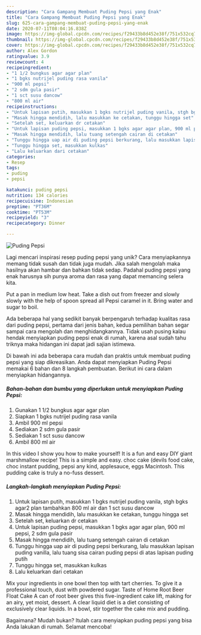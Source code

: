 ```yaml
---
description: "Cara Gampang Membuat Puding Pepsi yang Enak"
title: "Cara Gampang Membuat Puding Pepsi yang Enak"
slug: 625-cara-gampang-membuat-puding-pepsi-yang-enak
date: 2020-07-11T08:04:16.838Z
image: https://img-global.cpcdn.com/recipes/f29433b8d452e38f/751x532cq70/puding-pepsi-foto-resep-utama.jpg
thumbnail: https://img-global.cpcdn.com/recipes/f29433b8d452e38f/751x532cq70/puding-pepsi-foto-resep-utama.jpg
cover: https://img-global.cpcdn.com/recipes/f29433b8d452e38f/751x532cq70/puding-pepsi-foto-resep-utama.jpg
author: Alex Gordon
ratingvalue: 3.9
reviewcount: 4
recipeingredient:
- "1 1/2 bungkus agar agar plan"
- "1 bgks nutrijel puding rasa vanila"
- "900 ml pepsi"
- "2 sdm gula pasir"
- "1 sct susu dancow"
- "800 ml air"
recipeinstructions:
- "Untuk lapisan putih, masukkan 1 bgks nutrijel puding vanila, stgh bgks agar2 plan tambahkan 800 ml air dan 1 sct susu dancow"
- "Masak hingga mendidih, lalu masukkan ke cetakan, tunggu hingga set"
- "Setelah set, keluarkan dr cetakan"
- "Untuk lapisan puding pepsi, masukkan 1 bgks agar agar plan, 900 ml pepsi, 2 sdm gula pasir"
- "Masak hingga mendidih, lalu tuang setengah cairan di cetakan"
- "Tunggu hingga uap air di puding pepsi berkurang, lalu masukkan lapisan puding vanilla, lalu tuang sisa cairan puding pepsi di atas lapisan puding putih"
- "Tunggu hingga set, masukkan kulkas"
- "Lalu keluarkan dari cetakan"
categories:
- Resep
tags:
- puding
- pepsi

katakunci: puding pepsi 
nutrition: 134 calories
recipecuisine: Indonesian
preptime: "PT36M"
cooktime: "PT53M"
recipeyield: "3"
recipecategory: Dinner

---
```



![Puding Pepsi](https://img-global.cpcdn.com/recipes/f29433b8d452e38f/751x532cq70/puding-pepsi-foto-resep-utama.jpg)

Lagi mencari inspirasi resep puding pepsi yang unik? Cara menyiapkannya memang tidak susah dan tidak juga mudah. Jika salah mengolah maka hasilnya akan hambar dan bahkan tidak sedap. Padahal puding pepsi yang enak harusnya sih punya aroma dan rasa yang dapat memancing selera kita.

Put a pan in medium low heat. Take a dish out from freezer and slowly slowly with the help of spoon spread all Pepsi caramel in it. Bring water and sugar to boil.

Ada beberapa hal yang sedikit banyak berpengaruh terhadap kualitas rasa dari puding pepsi, pertama dari jenis bahan, kedua pemilihan bahan segar sampai cara mengolah dan menghidangkannya. Tidak usah pusing kalau hendak menyiapkan puding pepsi enak di rumah, karena asal sudah tahu triknya maka hidangan ini dapat jadi sajian istimewa.


Di bawah ini ada beberapa cara mudah dan praktis untuk membuat puding pepsi yang siap dikreasikan. Anda dapat menyiapkan Puding Pepsi memakai 6 bahan dan 8 langkah pembuatan. Berikut ini cara dalam menyiapkan hidangannya.

<!--inarticleads1-->

##### Bahan-bahan dan bumbu yang diperlukan untuk menyiapkan Puding Pepsi:

1. Gunakan 1 1/2 bungkus agar agar plan
1. Siapkan 1 bgks nutrijel puding rasa vanila
1. Ambil 900 ml pepsi
1. Sediakan 2 sdm gula pasir
1. Sediakan 1 sct susu dancow
1. Ambil 800 ml air


In this video I show you how to make yourself! It is a fun and easy DIY giant marshmallow recipe! This is a simple and easy. choc cake (devils food cake, choc instant pudding, pepsi any kind, applesauce, eggs Macintosh. This pudding cake is truly a no-fuss dessert. 

<!--inarticleads2-->

##### Langkah-langkah menyiapkan Puding Pepsi:

1. Untuk lapisan putih, masukkan 1 bgks nutrijel puding vanila, stgh bgks agar2 plan tambahkan 800 ml air dan 1 sct susu dancow
1. Masak hingga mendidih, lalu masukkan ke cetakan, tunggu hingga set
1. Setelah set, keluarkan dr cetakan
1. Untuk lapisan puding pepsi, masukkan 1 bgks agar agar plan, 900 ml pepsi, 2 sdm gula pasir
1. Masak hingga mendidih, lalu tuang setengah cairan di cetakan
1. Tunggu hingga uap air di puding pepsi berkurang, lalu masukkan lapisan puding vanilla, lalu tuang sisa cairan puding pepsi di atas lapisan puding putih
1. Tunggu hingga set, masukkan kulkas
1. Lalu keluarkan dari cetakan


Mix your ingredients in one bowl then top with tart cherries. To give it a professional touch, dust with powdered sugar. Taste of Home Root Beer Float Cake A can of root beer gives this five-ingredient cake lift, making for an airy, yet moist, dessert. A clear liquid diet is a diet consisting of exclusively clear liquids. In a bowl, stir together the cake mix and pudding. 

Bagaimana? Mudah bukan? Itulah cara menyiapkan puding pepsi yang bisa Anda lakukan di rumah. Selamat mencoba!
